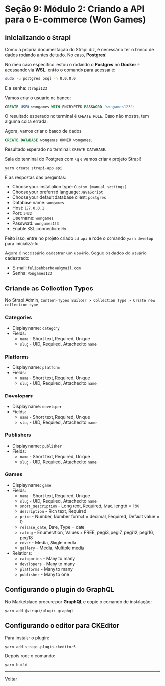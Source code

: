 # Seção 9: Módulo 2: Criando a API para o E-commerce (Won Games)

## Inicializando o Strapi

Como a própria documentação do Strapi diz, é necessário ter o banco de dados rodando antes de tudo. No caso, **Postgres**!

No meu caso específico, estou o rodando o **Postgres** no **Docker** e acessando via **WSL**, então o comando para acessar é:

```bash
sudo -u postgres psql -h 0.0.0.0
```

E a senha: `strapi123`

Vamos criar o usuário no banco:

```sql
CREATE USER wongames WITH ENCRYPTED PASSWORD 'wongames123';
```

O resultado esperado no terminal é `CREATE ROLE`. Caso não mostre, tem alguma coisa errada.

Agora, vamos criar o banco de dados:

```sql
CREATE DATABASE wongames OWNER wongames;
```

Resultado esperado no terminal: `CREATE DATABASE`.

Saia do terminal do Postgres com `\q` e vamos criar o projeto Strapi!

```
yarn create strapi-app api
```

E as respostas das perguntas:

- Choose your installation type: `Custom (manual settings)`
- Choose your preferred language: `JavaScript`
- Choose your default database client: `postgres`
- Database name: `wongames`
- Host: `127.0.0.1`
- Port: `5432`
- Username: `wongames`
- Password: `wongames123`
- Enable SSL connection: `No`

Feito isso, entre no projeto criado `cd api` e rode o comando `yarn develop` para inicializá-lo.

Agora é necessário cadastrar um usuário. Segue os dados do usuário cadastrado:

- E-mail: `felipebbarbosa@gmail.com`
- Senha: `Wongames123`

## Criando as Collection Types

No Strapi Admin, `Content-Types Builder > Collection Type > Create new collection type`

### Categories

- Display name: `category`
- Fields:
  - `name` - Short text, Required, Unique
  - `slug` - UID, Required, Attached to `name`

### Platforms

- Display name: `platform`
- Fields:
  - `name` - Short text, Required, Unique
  - `slug` - UID, Required, Attached to `name`

### Developers

- Display name: `developer`
- Fields:
  - `name` - Short text, Required, Unique
  - `slug` - UID, Required, Attached to `name`

### Publishers

- Display name: `publisher`
- Fields:
  - `name` - Short text, Required, Unique
  - `slug` - UID, Required, Attached to `name`

### Games

- Display name: `game`
- Fields:
  - `name` - Short text, Required, Unique
  - `slug` - UID, Required, Attached to `name`
  - `short_description` - Long text, Required, Max. length = 160
  - `description` - Rich text, Required
  - `price` - Number, Number format = decimal, Required, Default value = 0
  - `release_date`, Date, Type = date
  - `rating` - Enumeration, Values = FREE, pegi3, pegi7, pegi12, pegi16, pegi18
  - `cover` - Media, Single media
  - `gallery` - Media, Multiple media
- Relations:
  - `categories` - Many to many
  - `developers` - Many to many
  - `platforms` - Many to many
  - `publisher` - Many to one

## Configurando o plugin do GraphQL

No Marketplace procure por **GraphQL** e copie o comando de instalação:

```
yarn add @strapi/plugin-graphql
```

## Configurando o editor para CKEditor

Para instalar o plugin:

```
yarn add strapi-plugin-ckeditor5
```

Depois rode o comando:

```
yarn build 
```

---

[Voltar](./README.md)
